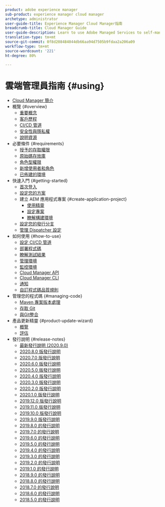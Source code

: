 ```yaml
---
product: adobe experience manager
sub-product: experience manager cloud manager
archetype: administrator
user-guide-title: Experience Manager Cloud Manager指南
breadcrumb-title: Cloud Manager Guide
user-guide-description: Learn to use Adobe Managed Services to self-manage Experience Manager in the cloud.
translation-type: tm+mt
source-git-commit: 0f8d208484044db66aa94d7505b9fdaa2a206a09
workflow-type: tm+mt
source-wordcount: '221'
ht-degree: 80%

---
```



# 雲端管理員指南 {#using}

+ [Cloud Manager 簡介](introduction-to-cloud-manager.md)
+ 概覽 {#overview}
   + [重要概念](key-concepts.md)
   + [客戶歷程](customer-journey.md)
   + [CI/CD 管道](ci-cd-pipeline.md)
   + [安全性與隱私權](security-and-privacy.md)
   + [說明資源](help-resources.md)
+ 必要條件 {#requirements}
   + [授予的存取權限](access-rights-granted.md)
   + [原始碼存放庫](source-code-repository.md)
   + [角色型權限](role-based-permissions.md)
   + [新增使用者和角色](setting-up-users-and-roles.md)
   + [已佈建的環境](environments-provisioned.md)
+ 快速入門 {#getting-started}
   + [首次登入](first-time-login.md)
   + [設定您的方案](setting-up-program.md)
   + 建立 AEM 應用程式專案 {#create-application-project}
      + [使用精靈](using-the-wizard.md)
      + [設定專案](setting-up-project.md)
      + [瞭解構建環境](build-environment-details.md)
   + [設定您的發行分支](configure-your-release-branches.md)
   + [管理 Dispatcher 設定](dispatcher-configurations.md)
+ 如何使用 {#how-to-use}
   + [設定 CI/CD 管道](configuring-pipeline.md)
   + [部署程式碼](deploying-code.md)
   + [瞭解測試結果](understand-your-test-results.md)
   + [管理環境](manage-your-environment.md)
   + [監控環境](monitor-your-environments.md)
   + [Cloud Manager API](https://www.adobe.io/apis/experiencecloud/cloud-manager/docs.html)
   + [Cloud Manager CLI](https://github.com/adobe/aio-cli-plugin-cloudmanager/blob/master/README.md)
   + [通知](notifications.md)
   + [自訂程式碼品質規則](custom-code-quality-rules.md)
+ 管理您的程式碼 {#managing-code}
   + [Maven 專案版本處理](activating-maven-project.md)
   + [存取 Git](accessing-git.md)
   + [與Git整合](setup-cloud-manager-git-integration.md)
+ 產品更新精靈 {#product-update-wizard}
   + [概覽](overview-productupdate-wizard.md)
   + [評估](evaluation.md)
+ 發行說明 {#release-notes}
   + [最新發行說明 (2020.9.0)](release-notes-current.md)
   + [2020.8.0 版發行說明](release-notes-2020-8-0.md)
   + [2020.7.0 版發行說明](release-notes-2020-7-0.md)
   + [2020.6.0 版發行說明](release-notes-2020-6-0.md)
   + [2020.5.0 版發行說明](release-notes-2020-5-0.md)
   + [2020.4.0 版發行說明](release-notes-2020-4-0.md)
   + [2020.3.0 版發行說明](release-notes-2020-3-0.md)
   + [2020.2.0 版發行說明](release-notes-2020-2-0.md)
   + [2020.1.0 版發行說明](release-notes-2020-1-0.md)
   + [2019.12.0 版發行說明](release-notes-2019-12-0.md)
   + [2019.11.0 版發行說明](release-notes-2019-11-0.md)
   + [2019.10.0 版發行說明](release-notes-2019-10-0.md)
   + [2019.9.0 版發行說明](release-notes-2019-9-0.md)
   + [2019.8.0 的發行說明](release-notes-2019-8-0.md)
   + [2019.7.0 的發行說明](release-notes-2019-7-0.md)
   + [2019.6.0 的發行說明](release-notes-2019-6-0.md)
   + [2019.5.0 的發行說明](release-notes-2019-5-0.md)
   + [2019.4.0 的發行說明](release-notes-2019-4-0.md)
   + [2019.3.0 的發行說明](release-notes-2019-3-0.md)
   + [2019.2.0 的發行說明](release-notes-2019-2-0.md)
   + [2019.1.0 的發行說明](release-notes-2019-1-0.md)
   + [2018.9.0 的發行說明](release-notes-2018-9-0.md)
   + [2018.8.0 的發行說明](release-notes-2018-8-0.md)
   + [2018.7.0 的發行說明](release-notes-2018-7-0.md)
   + [2018.6.0 的發行說明](release-notes-2018-6-0.md)
   + [2018.5.0 的發行說明](release-notes-2018-5-0.md)
